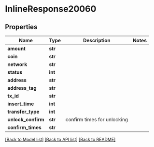 # InlineResponse20060

## Properties
Name | Type | Description | Notes
------------ | ------------- | ------------- | -------------
**amount** | **str** |  | 
**coin** | **str** |  | 
**network** | **str** |  | 
**status** | **int** |  | 
**address** | **str** |  | 
**address_tag** | **str** |  | 
**tx_id** | **str** |  | 
**insert_time** | **int** |  | 
**transfer_type** | **int** |  | 
**unlock_confirm** | **str** | confirm times for unlocking | 
**confirm_times** | **str** |  | 

[[Back to Model list]](../README.md#documentation-for-models) [[Back to API list]](../README.md#documentation-for-api-endpoints) [[Back to README]](../README.md)

